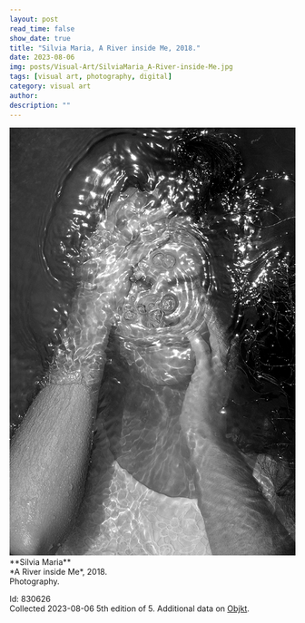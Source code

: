 ```yaml
---
layout: post
read_time: false
show_date: true
title: "Silvia Maria, A River inside Me, 2018."
date: 2023-08-06
img: posts/Visual-Art/SilviaMaria_A-River-inside-Me.jpg
tags: [visual art, photography, digital]
category: visual art
author: 
description: ""
---
```


<img src='./assets/img/posts/Visual-Art/SilviaMaria_A-River-inside-Me.jpg'>

<br>
**Silvia Maria**
<br>*A River inside Me*, 2018.
<br>Photography.

 <div class="page-separator"></div>

Id: 830626
<br>Collected 2023-08-06 5th edition of 5. Additional data on [Objkt](https://objkt.com/tokens/hicetnunc/830626).
